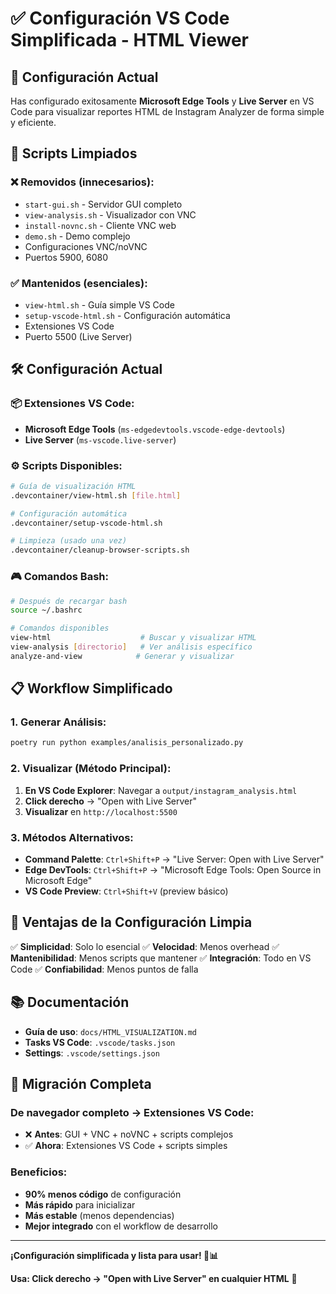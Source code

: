 # ✅ Configuración VS Code Simplificada - HTML Viewer

## 🎯 Configuración Actual

Has configurado exitosamente **Microsoft Edge Tools** y **Live Server** en VS Code para visualizar reportes HTML de Instagram Analyzer de forma simple y eficiente.

## 🧹 Scripts Limpiados

### ❌ Removidos (innecesarios):
- `start-gui.sh` - Servidor GUI completo
- `view-analysis.sh` - Visualizador con VNC
- `install-novnc.sh` - Cliente VNC web
- `demo.sh` - Demo complejo
- Configuraciones VNC/noVNC
- Puertos 5900, 6080

### ✅ Mantenidos (esenciales):
- `view-html.sh` - Guía simple VS Code
- `setup-vscode-html.sh` - Configuración automática
- Extensiones VS Code
- Puerto 5500 (Live Server)

## 🛠️ Configuración Actual

### 📦 Extensiones VS Code:
- **Microsoft Edge Tools** (`ms-edgedevtools.vscode-edge-devtools`)
- **Live Server** (`ms-vscode.live-server`)

### ⚙️ Scripts Disponibles:
```bash
# Guía de visualización HTML
.devcontainer/view-html.sh [file.html]

# Configuración automática
.devcontainer/setup-vscode-html.sh

# Limpieza (usado una vez)
.devcontainer/cleanup-browser-scripts.sh
```

### 🎮 Comandos Bash:
```bash
# Después de recargar bash
source ~/.bashrc

# Comandos disponibles
view-html                    # Buscar y visualizar HTML
view-analysis [directorio]   # Ver análisis específico
analyze-and-view            # Generar y visualizar
```

## 📋 Workflow Simplificado

### 1. Generar Análisis:
```bash
poetry run python examples/analisis_personalizado.py
```

### 2. Visualizar (Método Principal):
1. **En VS Code Explorer**: Navegar a `output/instagram_analysis.html`
2. **Click derecho** → "Open with Live Server"
3. **Visualizar** en `http://localhost:5500`

### 3. Métodos Alternativos:
- **Command Palette**: `Ctrl+Shift+P` → "Live Server: Open with Live Server"
- **Edge DevTools**: `Ctrl+Shift+P` → "Microsoft Edge Tools: Open Source in Microsoft Edge"
- **VS Code Preview**: `Ctrl+Shift+V` (preview básico)

## 🎯 Ventajas de la Configuración Limpia

✅ **Simplicidad**: Solo lo esencial
✅ **Velocidad**: Menos overhead
✅ **Mantenibilidad**: Menos scripts que mantener
✅ **Integración**: Todo en VS Code
✅ **Confiabilidad**: Menos puntos de falla

## 📚 Documentación

- **Guía de uso**: `docs/HTML_VISUALIZATION.md`
- **Tasks VS Code**: `.vscode/tasks.json`
- **Settings**: `.vscode/settings.json`

## 🔄 Migración Completa

### De navegador completo → Extensiones VS Code:
- ❌ **Antes**: GUI + VNC + noVNC + scripts complejos
- ✅ **Ahora**: Extensiones VS Code + scripts simples

### Beneficios:
- **90% menos código** de configuración
- **Más rápido** para inicializar
- **Más estable** (menos dependencias)
- **Mejor integrado** con el workflow de desarrollo

---

**¡Configuración simplificada y lista para usar! 🎉📊**

**Usa: Click derecho → "Open with Live Server" en cualquier HTML** 🚀
